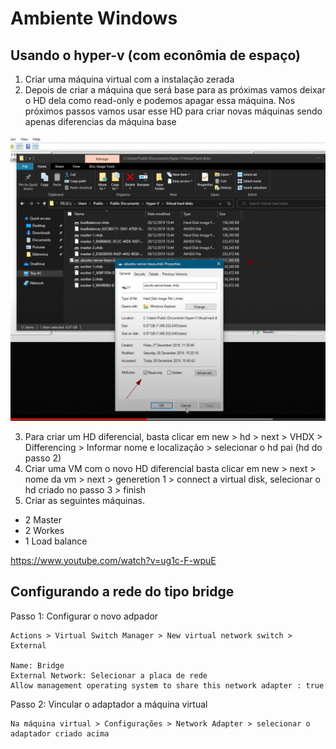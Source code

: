 # Ambiente Windows

## Usando o hyper-v (com econômia de espaço)


1) Criar uma máquina virtual com a instalação zerada
2) Depois de criar a máquina que será base para as próximas vamos deixar o HD dela como read-only e podemos apagar essa máquina. Nos próximos passos vamos usar esse HD para criar novas máquinas sendo apenas diferencias da máquina base

![HD read only](read-only.png)

3) Para criar um HD diferencial, basta clicar em new > hd > next > VHDX > Differencing > Informar nome e localização > selecionar o hd pai (hd do passo 2)
4) Criar uma VM com o novo HD diferencial basta clicar em new > next > nome da vm > next > generetion 1 > connect a virtual disk, selecionar o hd criado no passo 3 > finish
5) Criar as seguintes máquinas. 
* 2 Master
* 2 Workes
* 1 Load balance


https://www.youtube.com/watch?v=ug1c-F-wpuE


## Configurando a rede do tipo bridge

Passo 1: Configurar o novo adpador
```
Actions > Virtual Switch Manager > New virtual network switch > External

Name: Bridge
External Network: Selecionar a placa de rede
Allow management operating system to share this network adapter : true
```

Passo 2: Vincular o adaptador a máquina virtual
```
Na máquina virtual > Configurações > Network Adapter > selecionar o adaptador criado acima
```

